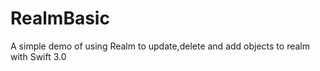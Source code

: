 # RealmBasic
A simple demo of using Realm to update,delete and add objects to realm with Swift 3.0

